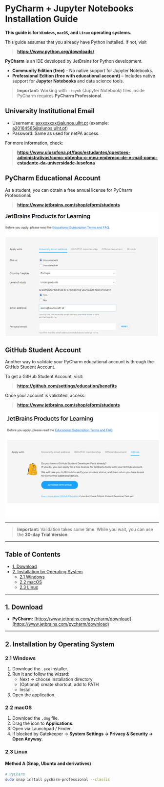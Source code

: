 # PyCharm + Jupyter Notebooks Installation Guide

**This guide is for `Windows`, `macOS`, and `Linux` operating systems.**

This guide assumes that you already have Python installed. If not, visit  
> **https://www.python.org/downloads/**

**PyCharm** is an IDE developed by JetBrains for Python development.
- **Community Edition (free)** – No native support for Jupyter Notebooks.
- **Professional Edition (free with educational account)** – Includes native support for **Jupyter Notebooks** and data science tools.

> **Important:** Working with `.ipynb` (Jupyter Notebook) files inside PyCharm requires **PyCharm Professional**.

## University Institutional Email

- Username: axxxxxxxx@alunos.ulht.pt (example: a20164565@alunos.ulht.pt)
- Password: Same as used for netPA access.

For more information, check:
> **https://www.ulusofona.pt/faqs/estudantes/questoes-administrativas/como-obtenho-o-meu-endereco-de-e-mail-como-estudante-da-universidade-lusofona**

## PyCharm Educational Account

As a student, you can obtain a free annual license for PyCharm Professional:
> **https://www.jetbrains.com/shop/eform/students**

![](../img/jetbrains_email.png)

## GitHub Student Account

Another way to validate your PyCharm educational account is through the GitHub Student Account.

To get a GitHub Student Account, visit:
> **https://github.com/settings/education/benefits**

Once your account is validated, access:
> **https://www.jetbrains.com/shop/eform/students**

![](../img/jetbrains_github_validation.png)

---

> **Important:** Validation takes some time. While you wait, you can use the **30-day Trial Version**.

---

## Table of Contents
- [1. Download](#1-download)
- [2. Installation by Operating System](#2-installation-by-operating-system)
  - [2.1 Windows](#21-windows)
  - [2.2 macOS](#22-macos)
  - [2.3 Linux](#23-linux)

---

## 1. Download

- **PyCharm:** [https://www.jetbrains.com/pycharm/download](https://www.jetbrains.com/pycharm/download)  
---

## 2. Installation by Operating System

### 2.1 Windows
1. Download the `.exe` installer.
2. Run it and follow the wizard:
   - Next → choose installation directory
   - (Optional) create shortcut, add to PATH
   - Install.
3. Open the application.

### 2.2 macOS
1. Download the `.dmg` file.
2. Drag the icon to **Applications**.
3. Open via Launchpad / Finder.
4. If blocked by Gatekeeper → **System Settings → Privacy & Security → Open Anyway**.

### 2.3 Linux
#### Method A (Snap, Ubuntu and derivatives)
```bash
# PyCharm
sudo snap install pycharm-professional --classic

